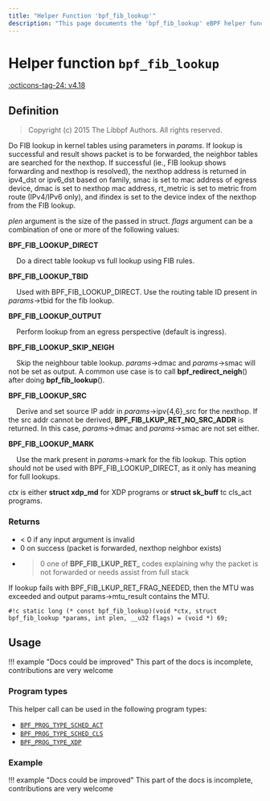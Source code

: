 ```yaml
---
title: "Helper Function 'bpf_fib_lookup'"
description: "This page documents the 'bpf_fib_lookup' eBPF helper function, including its definition, usage, program types that can use it, and examples."
---
```

# Helper function `bpf_fib_lookup`

<!-- [FEATURE_TAG](bpf_fib_lookup) -->
[:octicons-tag-24: v4.18](https://github.com/torvalds/linux/commit/87f5fc7e48dd3175b30dd03b41564e1a8e136323)
<!-- [/FEATURE_TAG] -->

## Definition

> Copyright (c) 2015 The Libbpf Authors. All rights reserved.


<!-- [HELPER_FUNC_DEF] -->
Do FIB lookup in kernel tables using parameters in _params_. If lookup is successful and result shows packet is to be forwarded, the neighbor tables are searched for the nexthop. If successful (ie., FIB lookup shows forwarding and nexthop is resolved), the nexthop address is returned in ipv4_dst or ipv6_dst based on family, smac is set to mac address of egress device, dmac is set to nexthop mac address, rt_metric is set to metric from route (IPv4/IPv6 only), and ifindex is set to the device index of the nexthop from the FIB lookup.

_plen_ argument is the size of the passed in struct. _flags_ argument can be a combination of one or more of the following values:

**BPF_FIB_LOOKUP_DIRECT**

&nbsp;&nbsp;&nbsp;&nbsp;Do a direct table lookup vs full lookup using FIB rules.

**BPF_FIB_LOOKUP_TBID**

&nbsp;&nbsp;&nbsp;&nbsp;Used with BPF_FIB_LOOKUP_DIRECT. Use the routing table ID present in _params_->tbid for the fib lookup.

**BPF_FIB_LOOKUP_OUTPUT**

&nbsp;&nbsp;&nbsp;&nbsp;Perform lookup from an egress perspective (default is ingress).

**BPF_FIB_LOOKUP_SKIP_NEIGH**

&nbsp;&nbsp;&nbsp;&nbsp;Skip the neighbour table lookup. _params_->dmac and _params_->smac will not be set as output. A common use case is to call **bpf_redirect_neigh**() after doing **bpf_fib_lookup**().

**BPF_FIB_LOOKUP_SRC**

&nbsp;&nbsp;&nbsp;&nbsp;Derive and set source IP addr in _params_->ipv{4,6}_src for the nexthop. If the src addr cannot be derived, **BPF_FIB_LKUP_RET_NO_SRC_ADDR** is returned. In this case, _params_->dmac and _params_->smac are not set either.

**BPF_FIB_LOOKUP_MARK**

&nbsp;&nbsp;&nbsp;&nbsp;Use the mark present in _params_->mark for the fib lookup. This option should not be used with BPF_FIB_LOOKUP_DIRECT, as it only has meaning for full lookups.

_ctx_ is either **struct xdp_md** for XDP programs or **struct sk_buff** tc cls_act programs.

### Returns

* < 0 if any input argument is invalid
*   0 on success (packet is forwarded, nexthop neighbor exists)
* > 0 one of **BPF_FIB_LKUP_RET_** codes explaining why the
  packet is not forwarded or needs assist from full stack

If lookup fails with BPF_FIB_LKUP_RET_FRAG_NEEDED, then the MTU was exceeded and output params->mtu_result contains the MTU.

`#!c static long (* const bpf_fib_lookup)(void *ctx, struct bpf_fib_lookup *params, int plen, __u32 flags) = (void *) 69;`
<!-- [/HELPER_FUNC_DEF] -->

## Usage

!!! example "Docs could be improved"
    This part of the docs is incomplete, contributions are very welcome

### Program types

This helper call can be used in the following program types:

<!-- DO NOT EDIT MANUALLY -->
<!-- [HELPER_FUNC_PROG_REF] -->
 * [`BPF_PROG_TYPE_SCHED_ACT`](../program-type/BPF_PROG_TYPE_SCHED_ACT.md)
 * [`BPF_PROG_TYPE_SCHED_CLS`](../program-type/BPF_PROG_TYPE_SCHED_CLS.md)
 * [`BPF_PROG_TYPE_XDP`](../program-type/BPF_PROG_TYPE_XDP.md)
<!-- [/HELPER_FUNC_PROG_REF] -->

### Example

!!! example "Docs could be improved"
    This part of the docs is incomplete, contributions are very welcome
